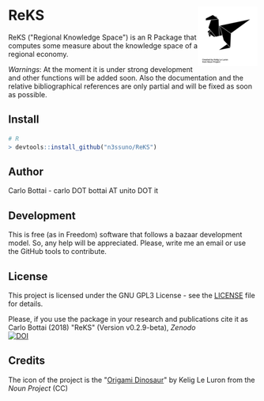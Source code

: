 # ReKS <img src='man/figures/logo.png' align="right" height="120" />
ReKS ("Regional Knowledge Space") is an R Package that computes some measure 
about the knowledge space of a regional economy.

*Warnings*: At the moment it is under strong development and other functions 
will be added soon. Also the documentation and the relative bibliographical
references are only partial and will be fixed as soon as possible.

## Install
```R
# R
> devtools::install_github("n3ssuno/ReKS")
```

## Author
Carlo Bottai - carlo DOT bottai AT unito DOT it

## Development
This is free (as in Freedom) software that follows a bazaar development model. So, any help will be appreciated. Please, write me an email or use the GitHub tools to contribute.

## License
This project is licensed under the GNU GPL3 License - see the
[LICENSE](https://github.com/n3ssuno/RKS/blob/master/LICENSE) file for details.

Please, if you use the package in your research and publications cite it as  
Carlo Bottai (2018) "ReKS" (Version v0.2.9-beta), *Zenodo*  
[![DOI](https://zenodo.org/badge/130252224.svg)](https://zenodo.org/badge/latestdoi/130252224)

## Credits
The icon of the project is the "[Origami Dinosaur](https://thenounproject.com/term/origami-dinosaur/77258)" by Kelig Le Luron from the *Noun Project* (CC)
